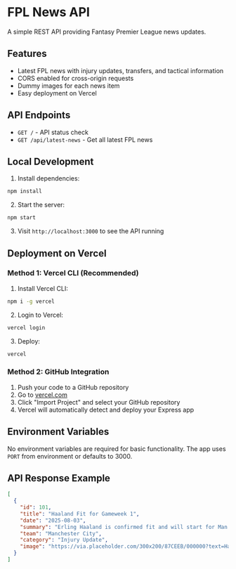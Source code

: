 # FPL News API

A simple REST API providing Fantasy Premier League news updates.

## Features

- Latest FPL news with injury updates, transfers, and tactical information
- CORS enabled for cross-origin requests
- Dummy images for each news item
- Easy deployment on Vercel

## API Endpoints

- `GET /` - API status check
- `GET /api/latest-news` - Get all latest FPL news

## Local Development

1. Install dependencies:
```bash
npm install
```

2. Start the server:
```bash
npm start
```

3. Visit `http://localhost:3000` to see the API running

## Deployment on Vercel

### Method 1: Vercel CLI (Recommended)

1. Install Vercel CLI:
```bash
npm i -g vercel
```

2. Login to Vercel:
```bash
vercel login
```

3. Deploy:
```bash
vercel
```

### Method 2: GitHub Integration

1. Push your code to a GitHub repository
2. Go to [vercel.com](https://vercel.com)
3. Click "Import Project" and select your GitHub repository
4. Vercel will automatically detect and deploy your Express app

## Environment Variables

No environment variables are required for basic functionality. The app uses `PORT` from environment or defaults to 3000.

## API Response Example

```json
[
  {
    "id": 101,
    "title": "Haaland Fit for Gameweek 1",
    "date": "2025-08-03",
    "summary": "Erling Haaland is confirmed fit and will start for Man City against Burnley.",
    "team": "Manchester City",
    "category": "Injury Update",
    "image": "https://via.placeholder.com/300x200/87CEEB/000000?text=Haaland+Fit"
  }
]
```
